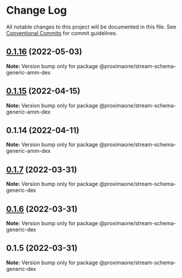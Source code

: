 # Change Log

All notable changes to this project will be documented in this file.
See [Conventional Commits](https://conventionalcommits.org) for commit guidelines.

## [0.1.16](https://github.com/proxima-one/stream-schemas/compare/@proximaone/stream-schema-generic-amm-dex@0.1.15...@proximaone/stream-schema-generic-amm-dex@0.1.16) (2022-05-03)

**Note:** Version bump only for package @proximaone/stream-schema-generic-amm-dex





## [0.1.15](https://github.com/proxima-one/stream-schemas/compare/@proximaone/stream-schema-generic-amm-dex@0.1.14...@proximaone/stream-schema-generic-amm-dex@0.1.15) (2022-04-15)

**Note:** Version bump only for package @proximaone/stream-schema-generic-amm-dex





## 0.1.14 (2022-04-11)

**Note:** Version bump only for package @proximaone/stream-schema-generic-amm-dex





## [0.1.7](https://github.com/proxima-one/proxima-npm/compare/@proximaone/stream-schema-generic-dex@0.1.6...@proximaone/stream-schema-generic-dex@0.1.7) (2022-03-31)

**Note:** Version bump only for package @proximaone/stream-schema-generic-dex





## [0.1.6](https://github.com/proxima-one/proxima-npm/compare/@proximaone/stream-schema-generic-dex@0.1.5...@proximaone/stream-schema-generic-dex@0.1.6) (2022-03-31)

**Note:** Version bump only for package @proximaone/stream-schema-generic-dex





## 0.1.5 (2022-03-31)

**Note:** Version bump only for package @proximaone/stream-schema-generic-dex
